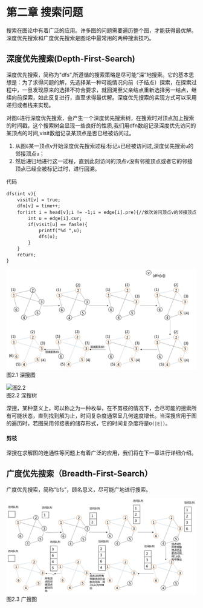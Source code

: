 # 第二章 搜索问题
搜索在图论中有着广泛的应用。许多图的问题需要遍历整个图，才能获得最优解。  
深度优先搜索和广度优先搜索是图论中最常用的两种搜索技巧。
## 深度优先搜索(Depth-First-Search)

深度优先搜索，简称为"dfs",所遵循的搜索策略是尽可能“深”地搜索。它的基本思想是：为了求得问题的解，先选择某一种可能情况向前（子结点）探索，在探索过程中，一旦发现原来的选择不符合要求，就回溯至父亲结点重新选择另一结点，继续向前探索，如此反复进行，直至求得最优解。深度优先搜索的实现方式可以采用递归或者栈来实现。

对图`G`进行深度优先搜索，会产生一个深度优先搜索树，在搜索时对顶点加上搜索的时间戳，这个搜索树会显现一些良好的性质,我们用dfn数组记录深度优先访问的某顶点的时间,visit数组记录某顶点是否已经被访问过。

1. 从图`G`某一顶点v开始深度优先搜索过程:标记`v`已经被访问过,深度优先搜索`u`的邻接顶点`u`；
2. 然后递归地进行这一过程，直到此刻访问的顶点`v`没有邻接顶点或者它的邻接顶点已经全被标记过时，进行回溯。

代码

	dfs(int v){
		visit[v] = true;
		dfn[v] = time++;
		for(int i = head[v];i != -1;i = edge[i].pre){//依次访问顶点v的邻接顶点
	        int u = edge[i].cur;
	        if(visit[u] == fasle){
	        	printf("%d ",u);
	        	dfs(u);
	        }
	    }
	    return;
	}


![图2.1](pic/dfs.jpg "图2.1")  
图2.1 深搜图

![图2.2](pic/dfstree.jpg "图2.2")  
图2.2 深搜树


深搜，某种意义上，可以称之为一种枚举，在不剪枝的情况下，会尽可能的搜索所有可能状态，直到找到解为止，时间复杂度通常呈几何速度增长。当深搜应用于图的遍历时，若图采用邻接表的储存形式，它的时间复杂度将是`O(|E|)`。

#### 剪枝

深搜在求解图的连通性等问题上有着广泛的应用，我们将在下一章进行详细介绍。
## 广度优先搜索（Breadth-First-Search）

广度优先搜索，简称“bfs”，顾名思义，尽可能广地进行搜索。

![图2.3](pic/bfs.jpg "图2.3")  
图2.3 广搜图